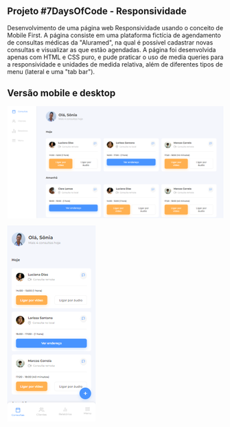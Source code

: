 
## Projeto #7DaysOfCode - Responsividade

Desenvolvimento de uma página web Responsividade usando o conceito de Mobile First. A página consiste em uma plataforma fictícia de agendamento de consultas médicas da "Aluramed", na qual é possível cadastrar novas consultas e visualizar as que estão agendadas. A página foi desenvolvida apenas com HTML e CSS puro, e pude praticar o uso de media queries para a responsividade e unidades de medida relativa, além de diferentes tipos de menu (lateral e uma "tab bar").
## Versão mobile e desktop

![Preview desktop](https://github.com/aluizamendes/responsividade-7DaysOfCode/blob/main/img/respondividade-7doc-desktop.png)

![Preview mobile](https://github.com/aluizamendes/responsividade-7DaysOfCode/blob/main/img/respondividade-7doc-mobile.png)

